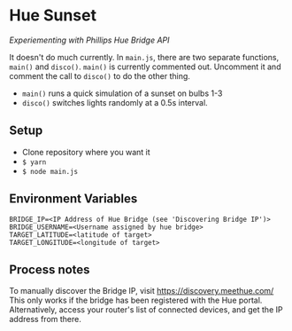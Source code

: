 # Hue Sunset
*Experiementing with Phillips Hue Bridge API*

It doesn't do much currently. In `main.js`, there are two separate functions, `main()` and `disco()`. `main()` is currently commented out. Uncomment it and comment the call to `disco()` to do the other thing.
- `main()` runs a quick simulation of a sunset on bulbs 1-3
- `disco()` switches lights randomly at a 0.5s interval.

## Setup

- Clone repository where you want it
- `$ yarn`
- `$ node main.js`

## Environment Variables
```
BRIDGE_IP=<IP Address of Hue Bridge (see 'Discovering Bridge IP')>
BRIDGE_USERNAME=<Username assigned by hue bridge>
TARGET_LATITUDE=<latitude of target>
TARGET_LONGITUDE=<longitude of target>
```

## Process notes
To manually discover the Bridge IP, visit https://discovery.meethue.com/
This only works if the bridge has been registered with the Hue portal. Alternatively, access your router's list of connected devices, and get the IP address from there.
